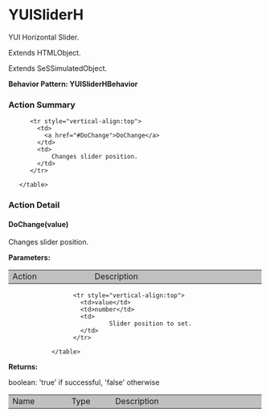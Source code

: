 

# YUISliderH

YUI Horizontal Slider.
 
Extends HTMLObject.

Extends SeSSimulatedObject.






**Behavior Pattern: YUISliderHBehavior**


<!-- ============================== property summary ========================== -->

	
<!-- ============================== action summary ========================== -->
	
	
	
### Action Summary

<table styleclass="Default" style="cell-padding:2px; border-width:0px; border-spacing:0px; border-collapse:collapse; cell-border-width:1px; border-color:#c0c0c0; border-style:solid;">
		  <tr style="vertical-align:top">
			<td  style="width:200px; background-color:#c0c0c0;">
			  Action
			</td>
			<td style="width:450px; background-color:#c0c0c0;">
			  Description
			</td>
		  </tr>
		 
		  <tr style="vertical-align:top">
			<td>
			  <a href="#DoChange">DoChange</a>
			</td>
			<td>
				Changes slider position.
			</td>
		  </tr>
		
	   </table>
	
	

<!-- ============================== property detail ========================== -->
	
	
<!-- ============================== action detail ========================== -->
	
### Action Detail
		
<a name="DoChange"></a>    
#### DoChange(value)

Changes slider position.

			
**Parameters:**

<table styleclass="Default" style="cell-padding:2px; border-width:0px; border-spacing:0px; border-collapse:collapse; cell-border-width:1px; border-color:#c0c0c0; border-style:solid;">
  <tr style="vertical-align:top">
	<td style="width:150px; background-color:#c0c0c0;">
	  Name
	</td>
	<td style="width:100px; background-color:#c0c0c0;">
	  Type
	</td>
	<td style="width:450px; background-color:#c0c0c0;">
	  Description
	</td>
  </tr>
				  
					  <tr style="vertical-align:top">
						<td>value</td>
						<td>number</td>
						<td>
								Slider position to set.
						</td>
					  </tr>
				  
				</table>
			
			
**Returns:**
				
boolean: 'true' if successful, 'false' otherwise
				
			
			
		
		


